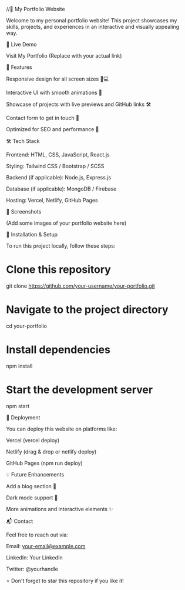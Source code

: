 //🚀 My Portfolio Website

Welcome to my personal portfolio website! This project showcases my skills, projects, and experiences in an interactive and visually appealing way.

🔗 Live Demo

Visit My Portfolio (Replace with your actual link)

📌 Features

Responsive design for all screen sizes 📱💻

Interactive UI with smooth animations 🎨

Showcase of projects with live previews and GitHub links 🛠️

Contact form to get in touch 📩

Optimized for SEO and performance 🚀

🛠️ Tech Stack

Frontend: HTML, CSS, JavaScript, React.js

Styling: Tailwind CSS / Bootstrap / SCSS

Backend (if applicable): Node.js, Express.js

Database (if applicable): MongoDB / Firebase

Hosting: Vercel, Netlify, GitHub Pages

📸 Screenshots

(Add some images of your portfolio website here)

🔧 Installation & Setup

To run this project locally, follow these steps:

# Clone this repository
git clone https://github.com/your-username/your-portfolio.git

# Navigate to the project directory
cd your-portfolio

# Install dependencies
npm install

# Start the development server
npm start

🚀 Deployment

You can deploy this website on platforms like:

Vercel (vercel deploy)

Netlify (drag & drop or netlify deploy)

GitHub Pages (npm run deploy)

💡 Future Enhancements

Add a blog section 📝

Dark mode support 🌙

More animations and interactive elements ✨

📬 Contact

Feel free to reach out via:

Email: your-email@example.com

LinkedIn: Your LinkedIn

Twitter: @yourhandle

⭐️ Don't forget to star this repository if you like it!
